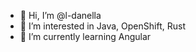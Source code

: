 - 👋 Hi, I’m @l-danella
- 👀 I’m interested in Java, OpenShift, Rust
- 🌱 I’m currently learning Angular

<!---
l-danella/l-danella is a ✨ special ✨ repository because its `README.md` (this file) appears on your GitHub profile.
You can click the Preview link to take a look at your changes.
--->
